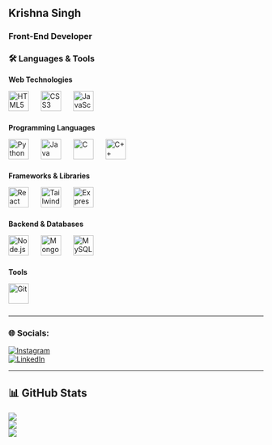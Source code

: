 ## Krishna Singh

### Front-End Developer

### 🛠️ Languages & Tools

**Web Technologies**  
<p>
<img src="https://cdn.jsdelivr.net/gh/devicons/devicon@latest/icons/html5/html5-original.svg" alt="HTML5" width="40" height="40" style="padding-right: 20px; padding-bottom: 10px;" />  
<img src="https://cdn.jsdelivr.net/gh/devicons/devicon@latest/icons/css3/css3-original.svg" alt="CSS3" width="40" height="40" style="padding-right: 20px; padding-bottom: 10px;" />  
<img src="https://cdn.jsdelivr.net/gh/devicons/devicon@latest/icons/javascript/javascript-original.svg" alt="JavaScript" width="40" height="40" style="padding-right: 20px; padding-bottom: 10px;" />  
</p>

**Programming Languages**  
<p>  
<img src="https://cdn.jsdelivr.net/gh/devicons/devicon@latest/icons/python/python-original.svg" alt="Python" width="40" height="40" style="padding-right: 20px; padding-bottom: 10px;" />  
<img src="https://cdn.jsdelivr.net/gh/devicons/devicon@latest/icons/java/java-original.svg" alt="Java" width="40" height="40" style="padding-right: 20px; padding-bottom: 10px;" />  
<img src="https://cdn.jsdelivr.net/gh/devicons/devicon@latest/icons/c/c-plain.svg" alt="C" width="40" height="40" style="padding-right: 20px; padding-bottom: 10px;" />  
<img src="https://cdn.jsdelivr.net/gh/devicons/devicon@latest/icons/cplusplus/cplusplus-plain.svg" alt="C++" width="40" height="40" style="padding-right: 20px; padding-bottom: 10px;" />  
</p>

**Frameworks & Libraries**  
<p>  
<img src="https://cdn.jsdelivr.net/gh/devicons/devicon@latest/icons/react/react-original.svg" alt="React" width="40" height="40" style="padding-right: 20px; padding-bottom: 10px;" />  
<img src="https://cdn.jsdelivr.net/gh/devicons/devicon@latest/icons/tailwindcss/tailwindcss-original.svg" alt="TailwindCSS" width="40" height="40" style="padding-right: 20px; padding-bottom: 10px;" />  
<img src="https://cdn.jsdelivr.net/gh/devicons/devicon@latest/icons/express/express-original.svg" alt="Express" width="40" height="40" style="padding-right: 20px; padding-bottom: 10px;" />  
</p>

**Backend & Databases**  
<p>  
<img src="https://cdn.jsdelivr.net/gh/devicons/devicon@latest/icons/nodejs/nodejs-original.svg" alt="Node.js" width="40" height="40" style="padding-right: 20px; padding-bottom: 10px;" />  
<img src="https://cdn.jsdelivr.net/gh/devicons/devicon@latest/icons/mongodb/mongodb-original.svg" alt="MongoDB" width="40" height="40" style="padding-right: 20px; padding-bottom: 10px;" />  
<img src="https://cdn.jsdelivr.net/gh/devicons/devicon@latest/icons/mysql/mysql-original.svg" alt="MySQL" width="40" height="40" style="padding-right: 20px; padding-bottom: 10px;" />  
</p>

**Tools**  
<p>  
<img src="https://cdn.jsdelivr.net/gh/devicons/devicon@latest/icons/git/git-original.svg" alt="Git" width="40" height="40" style="padding-right: 20px; padding-bottom: 10px;" />  
</p>

---

### 🌐 Socials:
[![Instagram](https://img.shields.io/badge/Instagram-%23E4405F.svg?logo=Instagram&logoColor=white)](https://instagram.com/krishnasinghh)  
[![LinkedIn](https://img.shields.io/badge/LinkedIn-%230077B5.svg?logo=linkedin&logoColor=white)](https://linkedin.com/in/krishna-singh-codedev)  

---

## 📊 GitHub Stats

![](https://github-readme-stats.vercel.app/api?username=kr1shnas1ngh&theme=onedark&hide_border=false&include_all_commits=true&count_private=false)  
![](https://github-readme-streak-stats.herokuapp.com/?user=kr1shnas1ngh&theme=onedark&hide_border=false)  
![](https://github-readme-stats.vercel.app/api/top-langs/?username=kr1shnas1ngh&theme=onedark&hide_border=false&include_all_commits=true&count_private=false&layout=compact)
